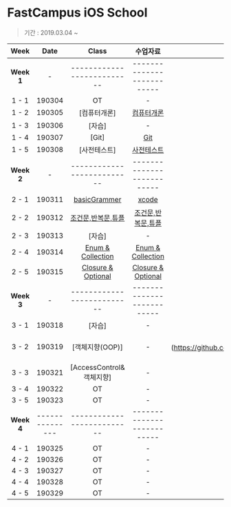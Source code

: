 # FastCampus iOS School
> 기간 : 2019.03.04 ~

| Week | Date | Class | 수업자료 |  과제 |
| :---: | :---: | :---: | :---: | :---: |
| **Week 1** | - | -------------------------- | -------------------------- | -------------------------- | 
| 1 - 1 | 190304 | OT | - | - |
| 1 - 2 | 190305 | [컴퓨터개론] | [컴퓨터개론](https://github.com/92pino/IOS_pino/blob/master/%EC%88%98%EC%97%85%EC%9E%90%EB%A3%8C/20180305/%EC%BB%B4%ED%93%A8%ED%84%B0%20%EA%B0%9C%EB%A1%A0.pdf) |
| 1 - 3 | 190306 | [자습] | - | - |
| 1 - 4 | 190307 | [Git] | [Git](https://github.com/92pino/IOS_pino/tree/master/%EC%88%98%EC%97%85%EC%9E%90%EB%A3%8C/20190307%20-%20Git) | - |
| 1 - 5 | 190308 | [사전테스트] | [사전테스트](https://github.com/92pino/IOS_pino/blob/master/%EC%88%98%EC%97%85%EC%9E%90%EB%A3%8C/20190308%20-%20%EC%82%AC%EC%A0%84%ED%85%8C%EC%8A%A4%ED%8A%B8/test1.pdf) | - |
| **Week 2** | - | -------------------------- | -------------------------- | -------------------------- |
| 2 - 1 | 190311 | [basicGrammer](https://github.com/92pino/IOS_pino/tree/master/Class/xcode%26swiftGrammer/Basics(1).playground/Pages) | [xcode](https://github.com/92pino/IOS_pino/blob/master/%EC%88%98%EC%97%85%EC%9E%90%EB%A3%8C/20190311%20-%20Xcode/Xcode.pdf) | [과제](https://github.com/92pino/IOS_pino/blob/master/%EA%B3%BC%EC%A0%9C/20190311/20190311_function.playground/Contents.swift) |
| 2 - 2 | 190312 | [조건문,반복문,튜플](https://github.com/92pino/IOS_pino/blob/master/Class/20190312-conditional/20190312.playground/Contents.swift) | [조건문,반복문,튜플](https://github.com/92pino/IOS_pino/tree/master/%EC%88%98%EC%97%85%EC%9E%90%EB%A3%8C/20190312%20-%20%EC%A1%B0%EA%B1%B4%EB%AC%B8%2C%20%EB%B0%98%EB%B3%B5%EB%AC%B8%2C%20%ED%8A%9C%ED%94%8C/Basics(2).playground/Pages) | [과제](https://github.com/92pino/IOS_pino/blob/master/%EA%B3%BC%EC%A0%9C/20190312/20190312_practice.playground/Contents.swift) |
| 2 - 3 | 190313 | [자습] | - | - |
| 2 - 4 | 190314 | [Enum & Collection]() | [Enum & Collection](https://github.com/92pino/IOS_pino/tree/master/%EC%88%98%EC%97%85%EC%9E%90%EB%A3%8C/20190314%20-%20enum%20%26%20collection) | [과제](https://github.com/92pino/IOS_pino/blob/master/%EA%B3%BC%EC%A0%9C/20190314/20190314-enum%26collection.playground/Contents.swift) |
| 2 - 5 | 190315 | [Closure & Optional]() | [Closure & Optional](https://github.com/92pino/IOS_pino/tree/master/%EC%88%98%EC%97%85%EC%9E%90%EB%A3%8C/20190315%20-%20%ED%81%B4%EB%A1%9C%EC%A0%80%26%EC%98%B5%EC%85%94%EB%84%90) | [과제](https://github.com/92pino/IOS_pino/blob/master/%EA%B3%BC%EC%A0%9C/20190315/20190315_practice.playground/Contents.swift) |
| **Week 3** | - | -------------------------- | -------------------------- | ---- | 
| 3 - 1 | 190318 | [자습] | - | - |
| 3 - 2 | 190319 | [객체지향(OOP)] | - | [과제(https://github.com/92pino/IOS_pino/blob/master/%EA%B3%BC%EC%A0%9C/20190319/20190319-class.playground/Contents.swift)] |
| 3 - 3 | 190321 | [AccessControl&객체지향] | - | [과제](https://github.com/92pino/IOS_pino/blob/master/%EA%B3%BC%EC%A0%9C/20190315/20190315_practice.playground/Contents.swift) |
| 3 - 4 | 190322 | OT | - | - |
| 3 - 5 | 190323 | OT | - | - |
| **Week 4** | --------------- | -------------------------- | -------------------------- | ---- |
| 4 - 1 | 190325 | OT | - | - |
| 4 - 2 | 190326 | OT | - | - |
| 4 - 3 | 190327 | OT | - | - |
| 4 - 4 | 190328 | OT | - | - |
| 4 - 5 | 190329 | OT | - | - |
